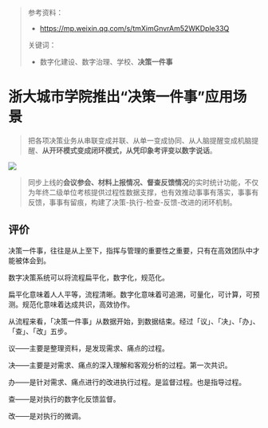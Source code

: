 > 参考资料：
>
> - https://mp.weixin.qq.com/s/tmXimGnvrAm52WKDple33Q
>
> 关键词：
>
> - 数字化建设、数字治理、学校、**决策一件事**

# 浙大城市学院推出“决策一件事”应用场景

> 把各项决策业务从串联变成并联、从单一变成协同、从人脑提醒变成机脑提醒、**从开环模式变成闭环模式，从凭印象考评变以数字说话**。

![](https://mmbiz.qpic.cn/mmbiz_png/rqT3nkHMTocPdzPGhkRHpE7tUE7T060HaXzfgIB8kOtO8MeUmrpXQjorIYcgUphN8KlgFNOJRTJDMsQMuwBWQg/640?wx_fmt=png&wxfrom=13&tp=wxpic)

> 同步上线的**会议参会、材料上报情况、督查反馈情况**的实时统计功能，不仅为年终二级单位考核提供过程性数据支撑，也有效推动事事有落实，事事有反馈，事事有留痕，构建了决策-执行-检查-反馈-改进的闭环机制。



## 评价

决策一件事，往往是从上至下，指挥与管理的重要性之重要，只有在高效团队中才能被体会到。

数字决策系统可以将流程扁平化，数字化，规范化。

扁平化意味着人人平等，流程清晰。数字化意味着可追溯，可量化，可计算，可预测。规范化意味着达成共识，高效协作。

从流程来看，「决策一件事」从数据开始，到数据结束。经过「议」、「决」、「办」、「查」、「改」五步。

议——主要是整理资料，是发现需求、痛点的过程。

决——主要是对需求、痛点的深入理解和客观分析的过程。第一次共识。

办——是针对需求、痛点进行的改进执行过程。是监督过程。也是指导过程。

查——是对执行的数字化反馈监督。

改——是对执行的微调。